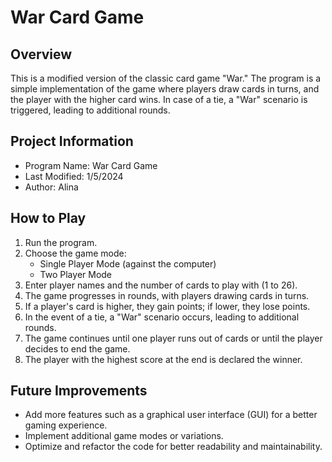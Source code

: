 # War Card Game

## **Overview** 
This is a modified version of the classic card game "War." The program is a simple implementation of the game where players draw cards in turns, and the player with the higher card wins. In case of a tie, a "War" scenario is triggered, leading to additional rounds.

## **Project Information** 
- Program Name: War Card Game
- Last Modified: 1/5/2024
- Author: Alina

## **How to Play**
1. Run the program.
2. Choose the game mode:
   - Single Player Mode (against the computer)
   - Two Player Mode
3. Enter player names and the number of cards to play with (1 to 26).
4. The game progresses in rounds, with players drawing cards in turns.
5. If a player's card is higher, they gain points; if lower, they lose points.
6. In the event of a tie, a "War" scenario occurs, leading to additional rounds.
7. The game continues until one player runs out of cards or until the player decides to end the game.
8. The player with the highest score at the end is declared the winner.
  
## **Future Improvements**
- Add more features such as a graphical user interface (GUI) for a better gaming experience.
- Implement additional game modes or variations.
- Optimize and refactor the code for better readability and maintainability.
